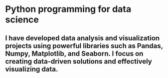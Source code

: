 # Python programming for data science

## I have developed data analysis and visualization projects using powerful libraries such as Pandas, Numpy, Matplotlib, and Seaborn. I focus on creating data-driven solutions and effectively visualizing data.
